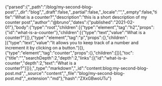 {"parsed":{"_path":"/blog/my-second-blog-post","_dir":"blog","_draft":false,"_partial":false,"_locale":"","_empty":false,"title":"What is a counter?","description":"this is a short description of my counter post","author":"@bruno","dates":{"published":"2021-02-01"},"body":{"type":"root","children":[{"type":"element","tag":"h2","props":{"id":"what-is-a-counter"},"children":[{"type":"text","value":"What is a counter?"}]},{"type":"element","tag":"p","props":{},"children":[{"type":"text","value":"It allows you to keep track of a number and increment it by clicking on a button."}]},{"type":"element","tag":"counter","props":{},"children":[]}],"toc":{"title":"","searchDepth":2,"depth":2,"links":[{"id":"what-is-a-counter","depth":2,"text":"What is a counter?"}]}},"_type":"markdown","_id":"content:blog:my-second-blog-post.md","_source":"content","_file":"blog/my-second-blog-post.md","_extension":"md"},"hash":"ZXxGBwoUTu"}
